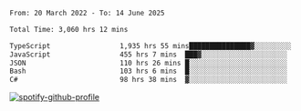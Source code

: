 <!--START_SECTION:waka-->

```txt
From: 20 March 2022 - To: 14 June 2025

Total Time: 3,060 hrs 12 mins

TypeScript                 1,935 hrs 55 mins███████████████▓░░░░░░░░░   63.26 %
JavaScript                 455 hrs 7 mins  ███▓░░░░░░░░░░░░░░░░░░░░░   14.87 %
JSON                       110 hrs 26 mins █░░░░░░░░░░░░░░░░░░░░░░░░   03.61 %
Bash                       103 hrs 6 mins  █░░░░░░░░░░░░░░░░░░░░░░░░   03.37 %
C#                         98 hrs 38 mins  ▓░░░░░░░░░░░░░░░░░░░░░░░░   03.22 %
```

<!--END_SECTION:waka-->
[![spotify-github-profile](https://spotify-github-profile.vercel.app/api/view?uid=c00zprrvy9xiloa9qnco3hmng&cover_image=true&theme=novatorem&show_offline=false&background_color=121212&bar_color=53b14f&bar_color_cover=false)](https://spotify-github-profile.vercel.app/api/view?uid=c00zprrvy9xiloa9qnco3hmng&redirect=true)



